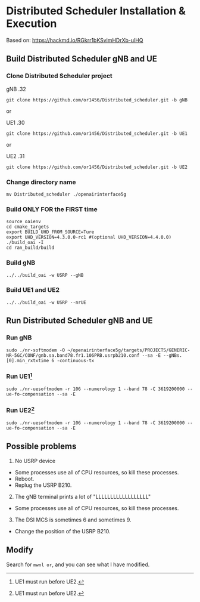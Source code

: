 # Distributed Scheduler Installation & Execution

Based on: https://hackmd.io/RGkrr1bKSvimHDrXb-ulHQ

## Build Distributed Scheduler gNB and UE


### Clone Distributed Scheduler project 
gNB .32
```
git clone https://github.com/or1456/Distributed_scheduler.git -b gNB
```
or

UE1 .30
```
git clone https://github.com/or1456/Distributed_scheduler.git -b UE1
```
or

UE2 .31
```
git clone https://github.com/or1456/Distributed_scheduler.git -b UE2
```

### Change directory name
```
mv Distributed_scheduler ./openairinterface5g
```
### Build ONLY FOR the FIRST time
```
source oaienv
cd cmake_targets
export BUILD_UHD_FROM_SOURCE=Ture
export UHD_VERSION=4.3.0.0-rc1 #(optional UHD_VERSION=4.4.0.0)
./build_oai -I
cd ran_build/build
```
### Build gNB
```
../../build_oai -w USRP --gNB
```
### Build UE1 and UE2
```
../../build_oai -w USRP --nrUE
```

## Run Distributed Scheduler gNB and UE
### Run gNB
```
sudo ./nr-softmodem -O ~/openairinterface5g/targets/PROJECTS/GENERIC-NR-5GC/CONF/gnb.sa.band78.fr1.106PRB.usrpb210.conf --sa -E --gNBs.[0].min_rxtxtime 6 -continuous-tx
```
### Run UE1[^1]
```
sudo ./nr-uesoftmodem -r 106 --numerology 1 --band 78 -C 3619200000 --ue-fo-compensation --sa -E
```
### Run UE2[^1]
```
sudo ./nr-uesoftmodem -r 106 --numerology 1 --band 78 -C 3619200000 --ue-fo-compensation --sa -E
```
[^1]: UE1 must run before UE2.

## Possible problems
1. No USRP device
  - Some processes use all of CPU resources, so kill these processes.
  - Reboot.
  - Replug the USRP B210.

2. The gNB terminal prints a lot of "LLLLLLLLLLLLLLLLLL"
  - Some processes use all of CPU resources, so kill these processes.

3. The DSI MCS is sometimes 6 and sometimes 9.
  - Change the position of the USRP B210.

## Modify
Search for `mwnl or`, and you can see what I have modified.
